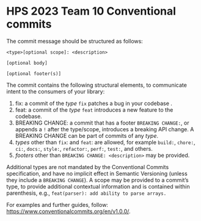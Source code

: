 # HPS 2023 Team 10 Conventional commits

The commit message should be structured as follows:

```git
<type>[optional scope]: <description>

[optional body]

[optional footer(s)]
```

The commit contains the following structural elements, to communicate intent to the consumers of your library:

1. fix: a commit of the *type* `fix` patches a bug in your codebase .
2. feat: a commit of the *type* `feat` introduces a new feature to the codebase.
3. BREAKING CHANGE: a commit that has a footer `BREAKING CHANGE:`, or appends a `!` after the type/scope, introduces a breaking API change. A BREAKING CHANGE can be part of commits of any *type*.
4. *types* other than `fix`: and `feat`: are allowed, for example `build:`, `chore:`, `ci:`, `docs:`, `style:`, `refactor:`, `perf:`, `test:`, and others.
5. *footers* other than `BREAKING CHANGE: <description>` may be provided.

Additional types are not mandated by the Conventional Commits specification, and have no implicit effect in Semantic Versioning (unless they include a `BREAKING CHANGE`). A scope may be provided to a commit’s type, to provide additional contextual information and is contained within parenthesis, e.g., `feat(parser): add ability to parse arrays.`

For examples and further guides, follow:
https://www.conventionalcommits.org/en/v1.0.0/.